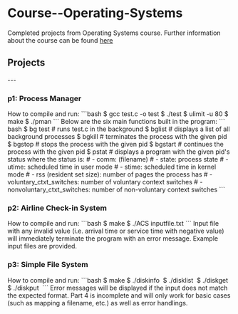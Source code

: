 # Course--Operating-Systems
Completed projects from Operating Systems course. Further information about the course can be found [here](https://heat.csc.uvic.ca/coview/course/2022091/CSC360)

<h2>Projects</h2>
---
<h3>p1: Process Manager</h3>
How to compile and run:
```bash
$ gcc test.c -o test
$ ./test
$ ulimit -u 80
$ make
$ ./pman
```
Below are the six main functions built in the program:
``` bash
$ bg test # runs test.c in the background
$ bglist # displays a list of all background processes
$ bgkill <pid> # terminates the process with the given pid
$ bgstop <pid> # stops the process with the given pid
$ bgstart <pid> # continues the process with the given pid
$ pstat <pid> # displays a program with the given pid's status where the status is:
              # - comm: (filename)
              # - state: process state
              # - utime: scheduled time in user mode
              # - stime: scheduled time in kernel mode
              # - rss (resident set size): number of pages the process has
              # - voluntary_ctxt_switches: number of voluntary context switches
              # - nonvoluntary_ctxt_switches: number of non-voluntary context switches
```

<h3>p2: Airline Check-in System</h3>
How to compile and run:
```bash
$ make
$ ./ACS inputfile.txt
```
Input file with any invalid value (i.e. arrival time or service time with negative value) will immediately terminate the program with an error message. Example input files are provided. 

<h3>p3: Simple File System</h3>
How to compile and run:
```bash
$ make
$ ./diskinfo <image file.IMA>
$ ./disklist <image file.IMA>
$ ./diskget <image file.IMA> <file from root directory>
$ ./diskput <image file.IMA> <file from linux iwth/without subdirectory>
```
Error messages will be displayed if the input does not match the expected format. Part 4 is incomplete and will only work for basic cases (such as mapping a filename, etc.) as well as error handlings.
